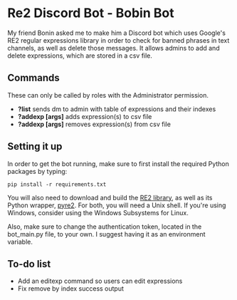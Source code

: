 # Re2 Discord Bot - Bobin Bot
My friend Bonin asked me to make him a Discord bot which uses Google's RE2 regular expressions library in order to check for banned phrases in text channels, as well as delete those messages. It allows admins to add and delete expressions, which are stored in a csv file. 

## Commands
These can only be called by roles with the Administrator permission.
- **?list** sends dm to admin with table of expressions and their indexes
- **?addexp [args]** adds expression(s) to csv file
- **?addexp [args]** removes expression(s) from csv file

## Setting it up

In order to get the bot running, make sure to first install the required Python packages by typing:
```
pip install -r requirements.txt
```

You will also need to download and build the [RE2 library](https://github.com/google/re2/wiki/Install), as well as its Python wrapper, [pyre2](https://github.com/axiak/pyre2#id3). For both, you will need a Unix shell. If you're using Windows, consider using the Windows Subsystems for Linux.

Also, make sure to change the authentication token, located in the bot_main.py file, to your own. I suggest having it as an environment variable.
  
  
## To-do list
- Add an editexp command so users can edit expressions
- Fix remove by index success output

